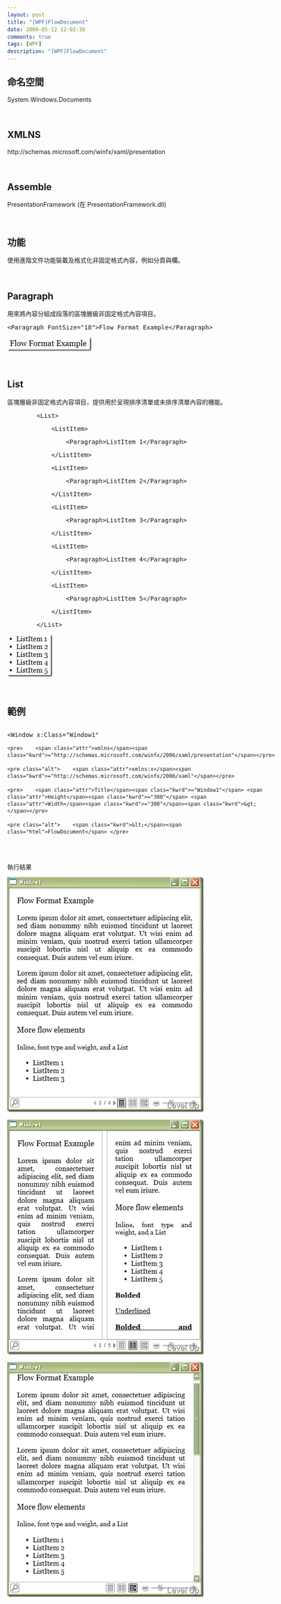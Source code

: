 ```yaml
---
layout: post
title: "[WPF]FlowDocument"
date: 2009-05-12 12:02:38
comments: true
tags: [WPF]
description: "[WPF]FlowDocument"
---
```

<h2>命名空間 </h2>  <p />  <p>System.Windows.Documents</p>  <p> </p>  <h2>XMLNS</h2>  <p />  <p>http://schemas.microsoft.com/winfx/xaml/presentation </p>  <p> </p>  <h2>Assemble</h2>  <p />  <p />  <p>PresentationFramework (在 PresentationFramework.dll) </p>  <p> </p>  <h2>功能</h2>  <p>使用進階文件功能裝載及格式化非固定格式內容，例如分頁與欄。</p>  <p> </p>  <h2>Paragraph</h2>  <p>用來將內容分組成段落的區塊層級非固定格式內容項目。</p>  <div class="csharpcode">   <pre class="alt"><span class="kwrd">&lt;</span><span class="html">Paragraph</span> <span class="attr">FontSize</span><span class="kwrd">="18"</span><span class="kwrd">&gt;</span>Flow Format Example<span class="kwrd">&lt;/</span><span class="html">Paragraph</span><span class="kwrd">&gt;</span></pre>
</div>
<style type="text/css"><![CDATA[

.csharpcode, .csharpcode pre
{
	font-size: small;
	color: black;
	font-family: consolas, "Courier New", courier, monospace;
	background-color: #ffffff;
	/*white-space: pre;*/
}
.csharpcode pre { margin: 0em; }
.csharpcode .rem { color: #008000; }
.csharpcode .kwrd { color: #0000ff; }
.csharpcode .str { color: #006080; }
.csharpcode .op { color: #0000c0; }
.csharpcode .preproc { color: #cc6633; }
.csharpcode .asp { background-color: #ffff00; }
.csharpcode .html { color: #800000; }
.csharpcode .attr { color: #ff0000; }
.csharpcode .alt 
{
	background-color: #f4f4f4;
	width: 100%;
	margin: 0em;
}
.csharpcode .lnum { color: #606060; }]]></style>

<p><img style="border-right-width: 0px; border-top-width: 0px; border-bottom-width: 0px; border-left-width: 0px" border="0" alt="image" src="\images\posts\8385\image_thumb_3.png" width="194" height="33" /> </p>

<p> </p>

<h2>List</h2>

<p>區塊層級非固定格式內容項目，提供用於呈現排序清單或未排序清單內容的機能。</p>

<div class="csharpcode">
  <pre class="alt">        <span class="kwrd">&lt;</span><span class="html">List</span><span class="kwrd">&gt;</span></pre>

  <pre>            <span class="kwrd">&lt;</span><span class="html">ListItem</span><span class="kwrd">&gt;</span></pre>

  <pre class="alt">                <span class="kwrd">&lt;</span><span class="html">Paragraph</span><span class="kwrd">&gt;</span>ListItem 1<span class="kwrd">&lt;/</span><span class="html">Paragraph</span><span class="kwrd">&gt;</span></pre>

  <pre>            <span class="kwrd">&lt;/</span><span class="html">ListItem</span><span class="kwrd">&gt;</span></pre>

  <pre class="alt">            <span class="kwrd">&lt;</span><span class="html">ListItem</span><span class="kwrd">&gt;</span></pre>

  <pre>                <span class="kwrd">&lt;</span><span class="html">Paragraph</span><span class="kwrd">&gt;</span>ListItem 2<span class="kwrd">&lt;/</span><span class="html">Paragraph</span><span class="kwrd">&gt;</span></pre>

  <pre class="alt">            <span class="kwrd">&lt;/</span><span class="html">ListItem</span><span class="kwrd">&gt;</span></pre>

  <pre>            <span class="kwrd">&lt;</span><span class="html">ListItem</span><span class="kwrd">&gt;</span></pre>

  <pre class="alt">                <span class="kwrd">&lt;</span><span class="html">Paragraph</span><span class="kwrd">&gt;</span>ListItem 3<span class="kwrd">&lt;/</span><span class="html">Paragraph</span><span class="kwrd">&gt;</span></pre>

  <pre>            <span class="kwrd">&lt;/</span><span class="html">ListItem</span><span class="kwrd">&gt;</span></pre>

  <pre class="alt">            <span class="kwrd">&lt;</span><span class="html">ListItem</span><span class="kwrd">&gt;</span></pre>

  <pre>                <span class="kwrd">&lt;</span><span class="html">Paragraph</span><span class="kwrd">&gt;</span>ListItem 4<span class="kwrd">&lt;/</span><span class="html">Paragraph</span><span class="kwrd">&gt;</span></pre>

  <pre class="alt">            <span class="kwrd">&lt;/</span><span class="html">ListItem</span><span class="kwrd">&gt;</span></pre>

  <pre>            <span class="kwrd">&lt;</span><span class="html">ListItem</span><span class="kwrd">&gt;</span></pre>

  <pre class="alt">                <span class="kwrd">&lt;</span><span class="html">Paragraph</span><span class="kwrd">&gt;</span>ListItem 5<span class="kwrd">&lt;/</span><span class="html">Paragraph</span><span class="kwrd">&gt;</span></pre>

  <pre>            <span class="kwrd">&lt;/</span><span class="html">ListItem</span><span class="kwrd">&gt;</span></pre>

  <pre class="alt">        <span class="kwrd">&lt;/</span><span class="html">List</span><span class="kwrd">&gt;</span></pre>
</div>

<p><img style="border-right-width: 0px; border-top-width: 0px; border-bottom-width: 0px; border-left-width: 0px" border="0" alt="image" src="\images\posts\8385\image_thumb_4.png" width="104" height="98" /> </p>

<p> </p>

<h2>範例</h2>
<style type="text/css"><![CDATA[

.csharpcode, .csharpcode pre
{
	font-size: small;
	color: black;
	font-family: consolas, "Courier New", courier, monospace;
	background-color: #ffffff;
	/*white-space: pre;*/
}
.csharpcode pre { margin: 0em; }
.csharpcode .rem { color: #008000; }
.csharpcode .kwrd { color: #0000ff; }
.csharpcode .str { color: #006080; }
.csharpcode .op { color: #0000c0; }
.csharpcode .preproc { color: #cc6633; }
.csharpcode .asp { background-color: #ffff00; }
.csharpcode .html { color: #800000; }
.csharpcode .attr { color: #ff0000; }
.csharpcode .alt 
{
	background-color: #f4f4f4;
	width: 100%;
	margin: 0em;
}
.csharpcode .lnum { color: #606060; }]]></style>

<div style="width: 619px; height: 270px; overflow: auto">
  <div class="csharpcode">
    <pre class="alt"><span class="kwrd">&lt;</span><span class="html">Window</span> <span class="attr">x:Class</span><span class="kwrd">="Window1"</span></pre>

    <pre>    <span class="attr">xmlns</span><span class="kwrd">="http://schemas.microsoft.com/winfx/2006/xaml/presentation"</span></pre>

    <pre class="alt">    <span class="attr">xmlns:x</span><span class="kwrd">="http://schemas.microsoft.com/winfx/2006/xaml"</span></pre>

    <pre>    <span class="attr">Title</span><span class="kwrd">="Window1"</span> <span class="attr">Height</span><span class="kwrd">="300"</span> <span class="attr">Width</span><span class="kwrd">="300"</span><span class="kwrd">&gt;</span></pre>

    <pre class="alt">    <span class="kwrd">&lt;</span><span class="html">FlowDocument</span> </pre>

    <pre>    <span class="attr">xmlns</span><span class="kwrd">="http://schemas.microsoft.com/winfx/2006/xaml/presentation"</span></pre>

    <pre class="alt">    <span class="attr">xmlns:x</span><span class="kwrd">="http://schemas.microsoft.com/winfx/2006/xaml"</span></pre>

    <pre><span class="kwrd">&gt;</span></pre>

    <pre class="alt">        <span class="kwrd">&lt;</span><span class="html">Paragraph</span> <span class="attr">FontSize</span><span class="kwrd">="18"</span><span class="kwrd">&gt;</span>Flow Format Example<span class="kwrd">&lt;/</span><span class="html">Paragraph</span><span class="kwrd">&gt;</span></pre>

    <pre> </pre>

    <pre class="alt">        <span class="kwrd">&lt;</span><span class="html">Paragraph</span><span class="kwrd">&gt;</span></pre>

    <pre>            Lorem ipsum dolor sit amet, consectetuer adipiscing elit, sed diam nonummy </pre>

    <pre class="alt">      nibh euismod tincidunt ut laoreet dolore magna aliquam erat volutpat. Ut wisi </pre>

    <pre>      enim ad minim veniam, quis nostrud exerci tation ullamcorper suscipit lobortis </pre>

    <pre class="alt">      nisl ut aliquip ex ea commodo consequat. Duis autem vel eum iriure.</pre>

    <pre>        <span class="kwrd">&lt;/</span><span class="html">Paragraph</span><span class="kwrd">&gt;</span></pre>

    <pre class="alt">        <span class="kwrd">&lt;</span><span class="html">Paragraph</span><span class="kwrd">&gt;</span></pre>

    <pre>            Lorem ipsum dolor sit amet, consectetuer adipiscing elit, sed diam nonummy nibh </pre>

    <pre class="alt">      euismod tincidunt ut laoreet dolore magna aliquam erat volutpat. Ut wisi enim </pre>

    <pre>      ad minim veniam, quis nostrud exerci tation ullamcorper suscipit lobortis nisl </pre>

    <pre class="alt">      ut aliquip ex ea commodo consequat. Duis autem vel eum iriure.</pre>

    <pre>        <span class="kwrd">&lt;/</span><span class="html">Paragraph</span><span class="kwrd">&gt;</span></pre>

    <pre class="alt"> </pre>

    <pre>        <span class="kwrd">&lt;</span><span class="html">Paragraph</span> <span class="attr">FontSize</span><span class="kwrd">="18"</span><span class="kwrd">&gt;</span>More flow elements<span class="kwrd">&lt;/</span><span class="html">Paragraph</span><span class="kwrd">&gt;</span></pre>

    <pre class="alt">        <span class="kwrd">&lt;</span><span class="html">Paragraph</span> <span class="attr">FontSize</span><span class="kwrd">="15"</span><span class="kwrd">&gt;</span>Inline, font type and weight, and a List<span class="kwrd">&lt;/</span><span class="html">Paragraph</span><span class="kwrd">&gt;</span></pre>

    <pre> </pre>

    <pre class="alt">        <span class="kwrd">&lt;</span><span class="html">List</span><span class="kwrd">&gt;</span></pre>

    <pre>            <span class="kwrd">&lt;</span><span class="html">ListItem</span><span class="kwrd">&gt;</span></pre>

    <pre class="alt">                <span class="kwrd">&lt;</span><span class="html">Paragraph</span><span class="kwrd">&gt;</span>ListItem 1<span class="kwrd">&lt;/</span><span class="html">Paragraph</span><span class="kwrd">&gt;</span></pre>

    <pre>            <span class="kwrd">&lt;/</span><span class="html">ListItem</span><span class="kwrd">&gt;</span></pre>

    <pre class="alt">            <span class="kwrd">&lt;</span><span class="html">ListItem</span><span class="kwrd">&gt;</span></pre>

    <pre>                <span class="kwrd">&lt;</span><span class="html">Paragraph</span><span class="kwrd">&gt;</span>ListItem 2<span class="kwrd">&lt;/</span><span class="html">Paragraph</span><span class="kwrd">&gt;</span></pre>

    <pre class="alt">            <span class="kwrd">&lt;/</span><span class="html">ListItem</span><span class="kwrd">&gt;</span></pre>

    <pre>            <span class="kwrd">&lt;</span><span class="html">ListItem</span><span class="kwrd">&gt;</span></pre>

    <pre class="alt">                <span class="kwrd">&lt;</span><span class="html">Paragraph</span><span class="kwrd">&gt;</span>ListItem 3<span class="kwrd">&lt;/</span><span class="html">Paragraph</span><span class="kwrd">&gt;</span></pre>

    <pre>            <span class="kwrd">&lt;/</span><span class="html">ListItem</span><span class="kwrd">&gt;</span></pre>

    <pre class="alt">            <span class="kwrd">&lt;</span><span class="html">ListItem</span><span class="kwrd">&gt;</span></pre>

    <pre>                <span class="kwrd">&lt;</span><span class="html">Paragraph</span><span class="kwrd">&gt;</span>ListItem 4<span class="kwrd">&lt;/</span><span class="html">Paragraph</span><span class="kwrd">&gt;</span></pre>

    <pre class="alt">            <span class="kwrd">&lt;/</span><span class="html">ListItem</span><span class="kwrd">&gt;</span></pre>

    <pre>            <span class="kwrd">&lt;</span><span class="html">ListItem</span><span class="kwrd">&gt;</span></pre>

    <pre class="alt">                <span class="kwrd">&lt;</span><span class="html">Paragraph</span><span class="kwrd">&gt;</span>ListItem 5<span class="kwrd">&lt;/</span><span class="html">Paragraph</span><span class="kwrd">&gt;</span></pre>

    <pre>            <span class="kwrd">&lt;/</span><span class="html">ListItem</span><span class="kwrd">&gt;</span></pre>

    <pre class="alt">        <span class="kwrd">&lt;/</span><span class="html">List</span><span class="kwrd">&gt;</span></pre>

    <pre> </pre>

    <pre class="alt">        <span class="kwrd">&lt;</span><span class="html">Paragraph</span><span class="kwrd">&gt;</span></pre>

    <pre>            <span class="kwrd">&lt;</span><span class="html">Bold</span><span class="kwrd">&gt;</span>Bolded<span class="kwrd">&lt;/</span><span class="html">Bold</span><span class="kwrd">&gt;</span></pre>

    <pre class="alt">        <span class="kwrd">&lt;/</span><span class="html">Paragraph</span><span class="kwrd">&gt;</span></pre>

    <pre>        <span class="kwrd">&lt;</span><span class="html">Paragraph</span><span class="kwrd">&gt;</span></pre>

    <pre class="alt">            <span class="kwrd">&lt;</span><span class="html">Underline</span><span class="kwrd">&gt;</span>Underlined<span class="kwrd">&lt;/</span><span class="html">Underline</span><span class="kwrd">&gt;</span></pre>

    <pre>        <span class="kwrd">&lt;/</span><span class="html">Paragraph</span><span class="kwrd">&gt;</span></pre>

    <pre class="alt">        <span class="kwrd">&lt;</span><span class="html">Paragraph</span><span class="kwrd">&gt;</span></pre>

    <pre>            <span class="kwrd">&lt;</span><span class="html">Bold</span><span class="kwrd">&gt;</span></pre>

    <pre class="alt">                <span class="kwrd">&lt;</span><span class="html">Underline</span><span class="kwrd">&gt;</span>Bolded and Underlined<span class="kwrd">&lt;/</span><span class="html">Underline</span><span class="kwrd">&gt;</span></pre>

    <pre>            <span class="kwrd">&lt;/</span><span class="html">Bold</span><span class="kwrd">&gt;</span></pre>

    <pre class="alt">        <span class="kwrd">&lt;/</span><span class="html">Paragraph</span><span class="kwrd">&gt;</span></pre>

    <pre>        <span class="kwrd">&lt;</span><span class="html">Paragraph</span><span class="kwrd">&gt;</span></pre>

    <pre class="alt">            <span class="kwrd">&lt;</span><span class="html">Italic</span><span class="kwrd">&gt;</span>Italic<span class="kwrd">&lt;/</span><span class="html">Italic</span><span class="kwrd">&gt;</span></pre>

    <pre>        <span class="kwrd">&lt;/</span><span class="html">Paragraph</span><span class="kwrd">&gt;</span></pre>

    <pre class="alt"> </pre>

    <pre>        <span class="kwrd">&lt;</span><span class="html">Paragraph</span><span class="kwrd">&gt;</span></pre>

    <pre class="alt">            <span class="kwrd">&lt;</span><span class="html">Span</span><span class="kwrd">&gt;</span>The Span element, no inherent rendering<span class="kwrd">&lt;/</span><span class="html">Span</span><span class="kwrd">&gt;</span></pre>

    <pre>        <span class="kwrd">&lt;/</span><span class="html">Paragraph</span><span class="kwrd">&gt;</span></pre>

    <pre class="alt">        <span class="kwrd">&lt;</span><span class="html">Paragraph</span><span class="kwrd">&gt;</span></pre>

    <pre>            <span class="kwrd">&lt;</span><span class="html">Run</span><span class="kwrd">&gt;</span>The Run element, no inherent rendering<span class="kwrd">&lt;/</span><span class="html">Run</span><span class="kwrd">&gt;</span></pre>

    <pre class="alt">        <span class="kwrd">&lt;/</span><span class="html">Paragraph</span><span class="kwrd">&gt;</span></pre>

    <pre> </pre>

    <pre class="alt">        <span class="kwrd">&lt;</span><span class="html">Paragraph</span> <span class="attr">FontSize</span><span class="kwrd">="15"</span><span class="kwrd">&gt;</span>Subscript, Superscript<span class="kwrd">&lt;/</span><span class="html">Paragraph</span><span class="kwrd">&gt;</span></pre>

    <pre> </pre>

    <pre class="alt">        <span class="kwrd">&lt;</span><span class="html">Paragraph</span><span class="kwrd">&gt;</span></pre>

    <pre>            <span class="kwrd">&lt;</span><span class="html">Run</span> <span class="attr">Typography</span>.<span class="attr">Variants</span><span class="kwrd">="Superscript"</span><span class="kwrd">&gt;</span>This text is Superscripted.<span class="kwrd">&lt;/</span><span class="html">Run</span><span class="kwrd">&gt;</span> This text isn't.</pre>

    <pre class="alt">        <span class="kwrd">&lt;/</span><span class="html">Paragraph</span><span class="kwrd">&gt;</span></pre>

    <pre>        <span class="kwrd">&lt;</span><span class="html">Paragraph</span><span class="kwrd">&gt;</span></pre>

    <pre class="alt">            <span class="kwrd">&lt;</span><span class="html">Run</span> <span class="attr">Typography</span>.<span class="attr">Variants</span><span class="kwrd">="Subscript"</span><span class="kwrd">&gt;</span>This text is Subscripted.<span class="kwrd">&lt;/</span><span class="html">Run</span><span class="kwrd">&gt;</span> This text isn't.</pre>

    <pre>        <span class="kwrd">&lt;/</span><span class="html">Paragraph</span><span class="kwrd">&gt;</span></pre>

    <pre class="alt">        <span class="kwrd">&lt;</span><span class="html">Paragraph</span><span class="kwrd">&gt;</span></pre>

    <pre>            If a font does not support a particular form (such as Superscript) a default font form will be displayed.</pre>

    <pre class="alt">        <span class="kwrd">&lt;/</span><span class="html">Paragraph</span><span class="kwrd">&gt;</span></pre>

    <pre> </pre>

    <pre class="alt">        <span class="kwrd">&lt;</span><span class="html">Paragraph</span> <span class="attr">FontSize</span><span class="kwrd">="15"</span><span class="kwrd">&gt;</span>Blocks, breaks, paragraph<span class="kwrd">&lt;/</span><span class="html">Paragraph</span><span class="kwrd">&gt;</span></pre>

    <pre> </pre>

    <pre class="alt">        <span class="kwrd">&lt;</span><span class="html">Section</span><span class="kwrd">&gt;</span></pre>

    <pre>            <span class="kwrd">&lt;</span><span class="html">Paragraph</span><span class="kwrd">&gt;</span>A block section of text<span class="kwrd">&lt;/</span><span class="html">Paragraph</span><span class="kwrd">&gt;</span></pre>

    <pre class="alt">        <span class="kwrd">&lt;/</span><span class="html">Section</span><span class="kwrd">&gt;</span></pre>

    <pre>        <span class="kwrd">&lt;</span><span class="html">Section</span><span class="kwrd">&gt;</span></pre>

    <pre class="alt">            <span class="kwrd">&lt;</span><span class="html">Paragraph</span><span class="kwrd">&gt;</span>Another block section of text<span class="kwrd">&lt;/</span><span class="html">Paragraph</span><span class="kwrd">&gt;</span></pre>

    <pre>        <span class="kwrd">&lt;/</span><span class="html">Section</span><span class="kwrd">&gt;</span></pre>

    <pre class="alt"> </pre>

    <pre>        <span class="kwrd">&lt;</span><span class="html">Paragraph</span><span class="kwrd">&gt;</span></pre>

    <pre class="alt">            <span class="kwrd">&lt;</span><span class="html">LineBreak</span><span class="kwrd">/&gt;</span></pre>

    <pre>        <span class="kwrd">&lt;/</span><span class="html">Paragraph</span><span class="kwrd">&gt;</span></pre>

    <pre class="alt">        <span class="kwrd">&lt;</span><span class="html">Section</span><span class="kwrd">&gt;</span></pre>

    <pre>            <span class="kwrd">&lt;</span><span class="html">Paragraph</span><span class="kwrd">&gt;</span>... and another section, preceded by a LineBreak<span class="kwrd">&lt;/</span><span class="html">Paragraph</span><span class="kwrd">&gt;</span></pre>

    <pre class="alt">        <span class="kwrd">&lt;/</span><span class="html">Section</span><span class="kwrd">&gt;</span></pre>

    <pre> </pre>

    <pre class="alt">        <span class="kwrd">&lt;</span><span class="html">Section</span> <span class="attr">BreakPageBefore</span><span class="kwrd">="True"</span><span class="kwrd">/&gt;</span></pre>

    <pre>        <span class="kwrd">&lt;</span><span class="html">Section</span><span class="kwrd">&gt;</span></pre>

    <pre class="alt">            <span class="kwrd">&lt;</span><span class="html">Paragraph</span><span class="kwrd">&gt;</span>... and another section, preceded by a PageBreak<span class="kwrd">&lt;/</span><span class="html">Paragraph</span><span class="kwrd">&gt;</span></pre>

    <pre>        <span class="kwrd">&lt;/</span><span class="html">Section</span><span class="kwrd">&gt;</span></pre>

    <pre class="alt"> </pre>

    <pre>        <span class="kwrd">&lt;</span><span class="html">Paragraph</span><span class="kwrd">&gt;</span>Finally, a paragraph. Note the break between this paragraph ...<span class="kwrd">&lt;/</span><span class="html">Paragraph</span><span class="kwrd">&gt;</span></pre>

    <pre class="alt">        <span class="kwrd">&lt;</span><span class="html">Paragraph</span> <span class="attr">TextIndent</span><span class="kwrd">="25"</span><span class="kwrd">&gt;</span>... and this paragraph, and also the left indention.<span class="kwrd">&lt;/</span><span class="html">Paragraph</span><span class="kwrd">&gt;</span></pre>

    <pre> </pre>

    <pre class="alt">        <span class="kwrd">&lt;</span><span class="html">Paragraph</span><span class="kwrd">&gt;</span></pre>

    <pre>            <span class="kwrd">&lt;</span><span class="html">LineBreak</span><span class="kwrd">/&gt;</span></pre>

    <pre class="alt">        <span class="kwrd">&lt;/</span><span class="html">Paragraph</span><span class="kwrd">&gt;</span></pre>

    <pre> </pre>

    <pre class="alt">    <span class="kwrd">&lt;/</span><span class="html">FlowDocument</span><span class="kwrd">&gt;</span></pre>

    <pre> </pre>

    <pre class="alt"> </pre>

    <pre><span class="kwrd">&lt;/</span><span class="html">Window</span><span class="kwrd">&gt;</span></pre>
  </div>
</div>

<p> </p>

<p>執行結果</p>

<p><img style="border-right-width: 0px; border-top-width: 0px; border-bottom-width: 0px; border-left-width: 0px" border="0" alt="image" src="\images\posts\8385\image_thumb.png" width="452" height="540" /> </p>

<p><img style="border-right-width: 0px; border-top-width: 0px; border-bottom-width: 0px; border-left-width: 0px" border="0" alt="image" src="\images\posts\8385\image_thumb_1.png" width="452" height="540" /> </p>

<p><img style="border-right-width: 0px; border-top-width: 0px; border-bottom-width: 0px; border-left-width: 0px" border="0" alt="image" src="\images\posts\8385\image_thumb_2.png" width="452" height="540" /></p>